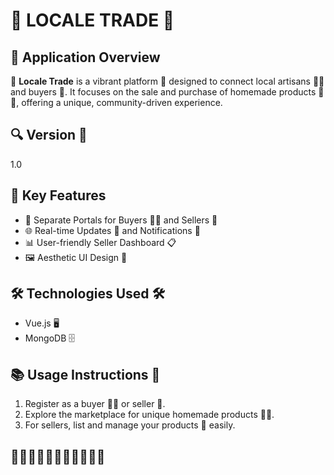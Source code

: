 # 🌿 LOCALE TRADE 🌾

## 🌟 Application Overview
🌱 **Locale Trade** is a vibrant platform 🚜 designed to connect local artisans 🧑‍🌾 and buyers 🛒. It focuses on the sale and purchase of homemade products 🍅🥕, offering a unique, community-driven experience.

## 🔍 Version 🌱
1.0

## 🚀 Key Features
- 👥 Separate Portals for Buyers 🧑‍🌾 and Sellers 🐄
- 🌐 Real-time Updates 📡 and Notifications 🔔
- 📊 User-friendly Seller Dashboard 📋
- 🖼️ Aesthetic UI Design 🎨

## 🛠️ Technologies Used 🛠️
- Vue.js 🖥️
- MongoDB 🗄️

## 📚 Usage Instructions 📘
1. Register as a buyer 🧑‍🌾 or seller 🐖.
2. Explore the marketplace for unique homemade products 🥒🍯.
3. For sellers, list and manage your products 📝 easily.

## 🌻🌽🥦🍇🥬🍓🥒🍅🥕🍯🧀
